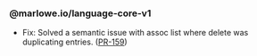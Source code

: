 
### @marlowe.io/language-core-v1

- Fix: Solved a semantic issue with assoc list where delete was duplicating entries. ([PR-159](https://github.com/input-output-hk/marlowe-ts-sdk/pull/159))

